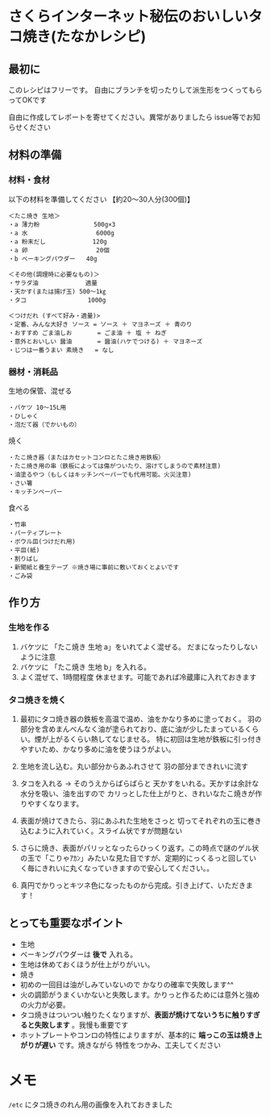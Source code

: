 
# さくらインターネット秘伝のおいしいタコ焼き(たなかレシピ)

## 最初に

このレシピはフリーです。
自由にブランチを切ったりして派生形をつくってもらってOKです

自由に作成してレポートを寄せてください。異常がありましたら issue等でお知らせください

## 材料の準備

### 材料・食材
以下の材料を準備してください
【約20～30人分(300個)】

```
＜たこ焼き 生地＞
・a 薄力粉               500g×3
・a 水                   6000g
・a 粉末だし             120g
・a 卵                   20個
・b ベーキングパウダー   40g
```
```
＜その他(調理時に必要なもの)＞
・サラダ油             適量
・天かす(または揚げ玉) 500～1㎏
・タコ                 1000g
```
```
＜つけだれ (すべて好み・適量)>
・定番、みんな大好き ソース = ソース ＋ マヨネーズ ＋ 青のり
・おすすめ ごま油しお       = ごま油 ＋ 塩 ＋ ねぎ
・意外とおいしい 醤油       = 醤油(ハケでつける) ＋ マヨネーズ
・じつは一番うまい 素焼き   = なし
```

### 器材・消耗品

生地の保管、混ぜる
```
・バケツ 10～15L用
・ひしゃく
・泡だて器（でかいもの）
```

焼く
```
・たこ焼き器（またはカセットコンロとたこ焼き用鉄板）
・たこ焼き用の串（鉄板によっては傷がついたり、溶けてしまうので素材注意)
・油塗るやつ（もしくはキッチンペーパーでも代用可能。火災注意)
・さい箸
・キッチンペーパー
```
食べる
```
・竹串
・パーティプレート
・ボウル皿(つけだれ用)
・平皿(紙)
・割りばし
・新聞紙と養生テープ ※焼き場に事前に敷いておくとよいです
・ごみ袋
```

## 作り方

### 生地を作る

1. バケツに 「たこ焼き 生地 a」をいれてよく混ぜる。 だまになったりしないように注意
2. バケツに 「たこ焼き 生地 b」を入れる。
3. よく混ぜて、1時間程度 休ませます。可能であれば冷蔵庫に入れておきます

### タコ焼きを焼く

1. 最初にタコ焼き器の鉄板を高温で温め、油をかなり多めに塗っておく。 羽の部分を含めまんべんなく油が塗られており、底に油が少したまっているくらい。煙が上がるくらい熱してなじませる。 特に初回は生地が鉄板に引っ付きやすいため、かなり多めに油を使うほうがよい。

2. 生地を流し込む。丸い部分からあふれさせて 羽の部分まできれいに流す

3. タコを入れる → そのうえからぱらぱらと 天かすをいれる。天かすは余計な水分を吸い、油を出すので カリっとした仕上がりと、きれいなたこ焼きが作りやすくなります。

4. 表面が焼けてきたら、羽にあふれた生地をさっと 切ってそれぞれの玉に巻き込むように入れていく。スライム状ですが問題ない

5. さらに焼き、表面がパリッとなったらひっくり返す。この時点で謎のゲル状の玉で「こりゃｱｶﾝ」みたいな見た目ですが、定期的にっくるっと回していく毎にきれいに丸くなっていきますので安心してください。。

6. 真円でかりっとキツネ色になったものから完成。引き上げて、いただきます！

## とっても重要なポイント

* 生地
 * ベーキングパウダーは **後で** 入れる。
 * 生地は休めておくほうが仕上がりがいい。
* 焼き
 * 初めの一回目は油がしみていないので かなりの確率で失敗します^^
 * 火の調節がうまくいかないと失敗します。かりっと作るためには意外と強めの火力が必要。
 * タコ焼きはついつい触りたくなりますが、**表面が焼けてないうちに触りすぎると失敗します** 。我慢も重要です
 * ホットプレートやコンロの特性によりますが、基本的に **端っこの玉は焼き上がりが遅い** です。焼きながら 特性をつかみ、工夫してください


# メモ

`/etc` にタコ焼きのれん用の画像を入れておきました

